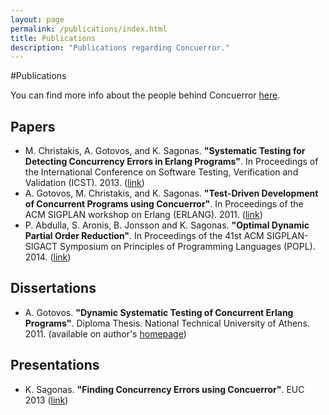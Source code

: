 ```yaml
---
layout: page
permalink: /publications/index.html
title: Publications
description: "Publications regarding Concuerror."
---
```


#Publications

You can find more info about the people behind Concuerror [here](/people/).

## Papers

* M. Christakis, A. Gotovos, and K. Sagonas. **"Systematic Testing for Detecting Concurrency Errors in Erlang Programs"**. In Proceedings of the International Conference on Software Testing, Verification and Validation (ICST). 2013. ([link](http://ieeexplore.ieee.org/xpls/abs_all.jsp?arnumber=6569727))
* A. Gotovos, M. Christakis, and K. Sagonas. **"Test-Driven Development of Concurrent Programs using Concuerror"**. In Proceedings of the ACM SIGPLAN workshop on Erlang (ERLANG). 2011. ([link](http://dl.acm.org/citation.cfm?id=2034664))
* P. Abdulla, S. Aronis, B. Jonsson and K. Sagonas. **"Optimal Dynamic Partial Order Reduction"**. In Proceedings of the 41st ACM SIGPLAN-SIGACT Symposium on Principles of Programming Languages (POPL). 2014. ([link](http://user.it.uu.se/~parosh/publications/papers/popl2014.pdf))

## Dissertations

* A. Gotovos. **"Dynamic Systematic Testing of Concurrent Erlang Programs"**. Diploma Thesis. National Technical University of Athens. 2011. (available on author's [homepage](http://n.ethz.ch/~alkisg/bio.html))

## Presentations

* K. Sagonas. **"Finding Concurrency Errors using Concuerror"**. EUC 2013 ([link](https://www.erlang-factory.com/conference/ErlangUserConference2013/speakers/KostisSagonas))

